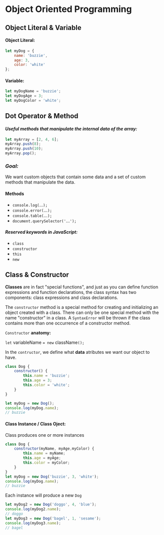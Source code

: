 # Object Oriented Programming

## Object Literal & Variable

#### Object Literal:
```javascript
let myDog = {
	name: 'buzzie',
	age: 3,
	color: 'white'
};
```
#### Variable:
```javascript
let myDogName = 'buzzie';
let myDogAge = 3;
let myDogColor = 'white';
```

## Dot Operator & Method

#### *Useful methods that manipulate the internal data of the array:*
```javascript
let myArray = [2, 4, 6];
myArray.push(8);
myArray.push(10);
myArray.pop();
```

### *Goal:*
We want custom objects that contain some data and a set of custom methods that manipulate the data.

#### Methods
* `console.log(`...`);`
* `console.error(`...`);`
* `console.table(`...`);`
* `document.querySelector('`...`');`

#### *Reserved keywords in JavaScript:*
* `class`
* `constructor`
* `this`
* `new`

## Class & Constructor

**Classes** are in fact "special functions", and just as you can define function expressions and function declarations, the class syntax has two components: class expressions and class declarations.

The `constructor` method is a special method for creating and initializing an object created with a class. There can only be one special method with the name "constructor" in a class. A `SyntaxError` will be thrown if the class contains more than one occurrence of a constructor method.

`Constructor` **anatomy:** 

`let` variableName `= new` className`();`

In the `contructor`, we define what **data** atributes we want our object to have.

```javascript
class Dog {
	constructor() {
		this.name = 'buzzie';
		this.age = 3;
		this.color = 'white';
	}
}

let myDog = new Dog();
console.log(myDog.name);
// buzzie
```

#### Class Instance / Class Oject:

Class produces one or more instances

```javascript
class Dog {
	constructor(myName, myAge,myColor) {
		this.name = myName;
		this.age = myAge;
		this.color = myColor;
	}
}
let myDog = new Dog('buzzie', 3, 'white');
console.log(myDog.name);
// buzzie
```

Each instance will produce a new `Dog`

```javascript
let myDog2 = new Dog('doggo', 4, 'blue');
console.log(myDog2.name);
// doggo
let myDog3 = new Dog('bagel', 1, 'sesame');
console.log(myDog3.name);
// bagel
```




